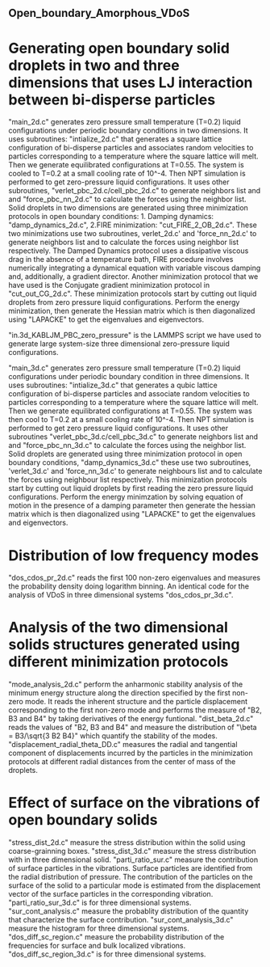 ## Open_boundary_Amorphous_VDoS

# Generating open boundary solid droplets in two and three dimensions that uses LJ interaction between bi-disperse particles 

"main_2d.c" generates zero pressure small temperature (T=0.2) liquid configurations under periodic boundary conditions in two dimensions. It uses subroutines: "intialize_2d.c" that generates a square lattice configuration of bi-disperse particles and associates random velocities to particles corresponding to a temperature where the square lattice will melt. Then we generate equilibrated configurations at T=0.55. The system is cooled to T=0.2 at a small cooling rate of 10^-4. Then NPT simulation is performed to get zero-pressure liquid configurations. It uses other subroutines, "verlet_pbc_2d.c/cell_pbc_2d.c" to generate neighbors list and and "force_pbc_nn_2d.c" to calculate the forces using the neighbor list. 
Solid droplets in two dimensions are generated using three minimization protocols in open boundary conditions: 1. Damping dynamics: "damp_dynamics_2d.c", 2.FIRE minimization: "cut_FIRE_2_OB_2d.c". These two minimizations use two subroutines, verlet_2d.c' and 'force_nn_2d.c' to generate neighbors list and to calculate the forces using neighbor list respectively.  The Damped Dynamics protocol uses a dissipative viscous drag in the absence of a temperature bath, FIRE procedure involves numerically integrating a dynamical equation with variable viscous damping and, additionally, a gradient director. Another minimization protocol that we have used is the Conjugate gradient minimization protocol in "cut_out_CG_2d.c". These minimization protocols start by cutting out liquid droplets from zero pressure liquid configurations. Perform the energy minimization, then generate the Hessian matrix which is then diagonalized using "LAPACKE" to get the eigenvalues and eigenvectors. 

"in.3d_KABLJM_PBC_zero_pressure" is the LAMMPS script we have used to generate large system-size three dimensional zero-pressure liquid configurations.

"main_3d.c" generates zero pressure small temperature (T=0.2) liquid configurations under periodic boundary condition in three dimensions. It uses subroutines: "intialize_3d.c" that generates a qubic lattice configuration of bi-disperse particles and associate random velocities to particles corresponding to a temperature where the square lattice will melt. Then we generate equilibrated configurations at T=0.55. The system was then cool to T=0.2 at a small cooling rate of 10^-4. Then NPT simulation is performed to get zero pressure liquid configurations. It uses other subroutines  "verlet_pbc_3d.c/cell_pbc_3d.c" to generate neighbors list and and "force_pbc_nn_3d.c" to calculate the forces using the neighbor list.
Solid droplets are generated using three minimization protocol in open boundary conditions, "damp_dynamics_3d.c" these use two subroutines, 'verlet_3d.c' and 'force_nn_3d.c' to generate neighbours list and to calculate the forces using neighbour list respectively. This minimization protocols start by cutting out liquid droplets by first reading the zero pressure liquid configurations. Perform the energy minimzation by solving equation of motion in the presence of a damping parameter then generate the hessian matrix which is then diagonalized using "LAPACKE" to get the eigenvalues and eigenvectors.

# Distribution of low frequency modes

"dos_cdos_pr_2d.c" reads the first 100 non-zero eigenvalues and measures the probability density doing logarithm binning. An identical  code for the analysis of VDoS in three dimensional systems "dos_cdos_pr_3d.c".

# Analysis of the two dimensional solids structures generated using different minimization protocols 

"mode_analysis_2d.c" perform the anharmonic stability analysis of the minimum energy structure along the direction specified by the first non-zero mode. It reads the inherent structure and the particle displacement corresponding to the first non-zero mode and performs the measure of "B2, B3 and B4" by taking derivatives of the energy funtional.
"dist_beta_2d.c" reads the values of "B2, B3 and B4" and measure the distribution of "\beta = B3/\sqrt{3 B2 B4}" which quantify the stability of the modes.
"displacement_radial_theta_DD.c" measures the radial and tangential component of displacements incurred by the particles in the minimization protocols at different radial distances from the center of mass of the droplets. 

# Effect of surface on the vibrations of open boundary solids

"stress_dist_2d.c" measure the stress distribution within the solid using coarse-grainning boxes. "stress_dist_3d.c" measure the stress distribution with in three dimensional solid.
"parti_ratio_sur.c" measure the contribution of surface particles in the vibrations. Surface particles are identified from the radial distribution of pressure. The contribution of the particles on the surface of the solid to a particular mode is estimated from the displacement vector of the surface particles in the corresponding vibration. "parti_ratio_sur_3d.c" is for three dimensional systems.
"sur_cont_analysis.c" measure the probablity distribution of the quantity that characterize the surface contribution. "sur_cont_analysis_3d.c" measure the histogram for three dimensional systems.
"dos_diff_sc_region.c" measure the probability distribution of the frequencies for surface and bulk localized vibrations. "dos_diff_sc_region_3d.c" is for three dimensional systems.
